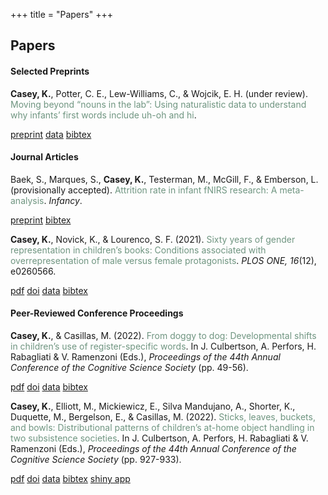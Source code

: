 +++
title = "Papers"
+++

## Papers

#### Selected Preprints
**Casey, K.**, Potter, C. E., Lew-Williams, C., & Wojcik, E. H. (under review). <span style="color:#6f9580">Moving beyond “nouns in the lab”: Using naturalistic data to understand why infants’ first words include uh-oh and hi</span>.

<a href="https://psyarxiv.com/xbyr3/" class="button" target="_blank">preprint</a>
<a href="https://osf.io/tdbqn/" class="button" target="_blank"> data</a> 
<a href="/bibtex/casey2021moving.bib/" class="button" download>bibtex</a>

#### Journal Articles

Baek, S., Marques, S., **Casey, K.**, Testerman, M., McGill, F., & Emberson, L. (provisionally accepted). <span style="color:#6f9580">Attrition rate in infant fNIRS research: A meta-analysis</span>. _Infancy_.

<a href="https://www.biorxiv.org/content/10.1101/2021.06.15.448526v1.abstract" class="button" target="_blank">preprint</a>
<a href="/bibtex/baek2021attrition.bib/" class="button" download>bibtex</a>

**Casey, K.**, Novick, K., & Lourenco, S. F. (2021). <span style="color:#6f9580">Sixty years of gender representation in children’s books: Conditions associated with overrepresentation of male versus female protagonists</span>. _PLOS ONE, 16_(12), e0260566.

<a href="/papers/casey2021sixty.pdf" class="button" target="_blank">pdf</a> 
<a href="https://journals.plos.org/plosone/article?id=10.1371/journal.pone.0260566" class="button" target="_blank">doi</a> 
<a href="https://osf.io/97gfk/" class="button" target="_blank">data</a> 
<a href="/bibtex/casey2021sixty.bib/" class="button" download>bibtex</a>

#### Peer-Reviewed Conference Proceedings

**Casey, K.**, & Casillas, M. (2022). <span style="color:#6f9580">From doggy to dog: Developmental shifts in children’s use of register-specific words</span>. In J. Culbertson, A. Perfors, H. Rabagliati & V. Ramenzoni (Eds.), _Proceedings of the 44th Annual Conference of the Cognitive Science Society_ (pp. 49-56).

<a href="/papers/casey2022doggy.pdf" class="button" target="_blank">pdf</a>
<a href="https://escholarship.org/uc/item/7hb9113g" class="button" target="_blank">doi</a>
<a href="https://github.com/kennedycasey/RegisterShift" class="button" target="_blank">data</a> 
<a href="/bibtex/casey2022doggy.bib/" class="button" download>bibtex</a>


**Casey, K.**, Elliott, M., Mickiewicz, E., Silva Mandujano, A., Shorter, K., Duquette, M., Bergelson, E., & Casillas, M. (2022). <span style="color:#6f9580">Sticks, leaves, buckets, and bowls: Distributional patterns of children’s at-home object handling in two subsistence societies</span>. In J. Culbertson, A. Perfors, H. Rabagliati & V. Ramenzoni (Eds.), _Proceedings of the 44th Annual Conference of the Cognitive Science Society_ (pp. 927-933).

<a href="/papers/casey2022sticks.pdf" class="button" target="_blank">pdf</a> 
<a href="https://escholarship.org/uc/item/6wx2x30s" class="button" target="_blank">doi</a>
<a href="https://github.com/kennedycasey/daylong-object-ids" class="button" target="_blank"> data</a> 
<a href="/bibtex/casey2022sticks.bib/" class="button" download>bibtex</a>
<a href="https://aclew.shinyapps.io/CogSci-TSE-ROS-objects/" class="button" target="_blank"> shiny app</a>